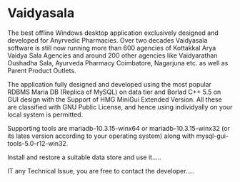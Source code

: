 # Vaidyasala
The best offline Windows desktop application exclusively designed and developed for Anyrvedic Pharmacies. Over two decades Vaidyasala software is still now running more than 600 agencies of Kottakkal Arya Vaidya Sala Agencies and around 200 other agencies like Vaidyarathan Oushadha Sala, Ayurveda Pharmacy Coimbatore, Nagarjuna etc. as well as Parent Product Outlets.

The application fully designed and developed using the most popular RDBMS Maria DB (Replica of MySQL) on data tier and Borlad C++ 5.5 on GUI design with the Support of HMG MiniGui Extended Version. All these are classified with GNU Public License, and hence using individyally on your local system is permitted.

Supporting tools are mariadb-10.3.15-winx64 or mariadb-10.3.15-winx32 (or its lates version according to your operating system) along with mysql-gui-tools-5.0-r12-win32.

Install and restore a suitable data store and use it.....

IT any Technical Issue, you are free to contact the developer.....
